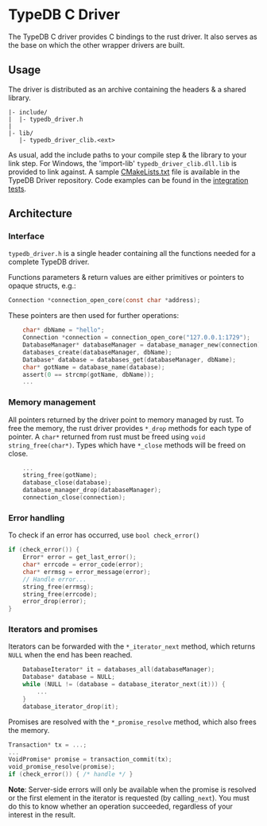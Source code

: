 # TypeDB C Driver
The TypeDB C driver provides C bindings to the rust driver. 
It also serves as the base on which the other wrapper drivers are built.

## Usage
The driver is distributed as an archive containing the headers & a shared library.
```
|- include/
|  |- typedb_driver.h
|
|- lib/
   |- typedb_driver_clib.<ext>
```

As usual, add the include paths to your compile step & the library to your link step. For Windows, the 'import-lib' `typedb_driver_clib.dll.lib` is provided to link against.
A sample [CMakeLists.txt](https://github.com/vaticle/typedb-driver/blob/master/c/tests/assembly/CMakeLists.txt) file is available in the TypeDB Driver repository.
Code examples can be found in the [integration tests](https://github.com/vaticle/typedb-driver/blob/master/c/tests/integration/driver_test.c). 

## Architecture
### Interface
`typedb_driver.h` is a single header containing all the functions needed for a complete TypeDB driver.

Functions parameters & return values are either primitives or pointers to opaque structs, e.g.:
```c
Connection *connection_open_core(const char *address);
``` 

These pointers are then used for further operations:
```c
    char* dbName = "hello";
    Connection *connection = connection_open_core("127.0.0.1:1729");
    DatabaseManager* databaseManager = database_manager_new(connection);
    databases_create(databaseManager, dbName);
    Database* database = databases_get(databaseManager, dbName);
    char* gotName = database_name(database);
    assert(0 == strcmp(gotName, dbName));
    ...
```

### Memory management
All pointers returned by the driver point to memory managed by rust. 
To free the memory, the rust driver provides `*_drop` methods for each type of pointer.
A `char*` returned from rust must be freed using `void string_free(char*)`.
Types which have `*_close` methods will be freed on close. 
```c
    ...
    string_free(gotName);
    database_close(database);
    database_manager_drop(databaseManager);
    connection_close(connection);
```

### Error handling
To check if an error has occurred, use `bool check_error()`
```c
if (check_error()) {
    Error* error = get_last_error();
    char* errcode = error_code(error);
    char* errmsg = error_message(error);
    // Handle error...
    string_free(errmsg);
    string_free(errcode);
    error_drop(error);
}
```

### Iterators and promises
Iterators can be forwarded with the `*_iterator_next` method,
which returns `NULL` when the end has been reached.
```c
    DatabaseIterator* it = databases_all(databaseManager);
    Database* database = NULL;
    while (NULL != (database = database_iterator_next(it))) {
        ...
    }
    database_iterator_drop(it);
```
Promises are resolved with the `*_promise_resolve` method, which also frees the memory.
```c
Transaction* tx = ...;
...
VoidPromise* promise = transaction_commit(tx); 
void_promise_resolve(promise);
if (check_error()) { /* handle */ }
```
**Note**: Server-side errors will only be available when the promise is resolved 
or the first element in the iterator is requested (by calling`_next`). You must do this to 
know whether an operation succeeded, regardless of your interest in the result. 
